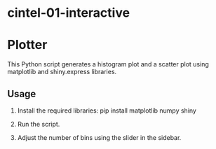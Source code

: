 # cintel-01-interactive

# Plotter

This Python script generates a histogram plot and a scatter plot using matplotlib and shiny.express libraries.

## Usage

1. Install the required libraries:
pip install matplotlib numpy shiny

2. Run the script.

3. Adjust the number of bins using the slider in the sidebar.